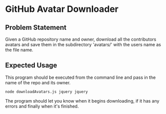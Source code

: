 # GitHub Avatar Downloader

## Problem Statement

Given a GitHub repository name and owner, download all the contributors avatars and save them in the subdirectory 'avatars/' with the users name as the file name.

## Expected Usage

This program should be executed from the command line and pass in the name of the repo and its owner.

`node downloadAvatars.js jquery jquery`

The program should let you know when it begins downloading, if it has any errors and finally when it's finished.